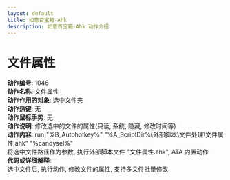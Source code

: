 ```yaml
---
layout: default
title: 如意百宝箱-Ahk
description: 如意百宝箱-Ahk 动作介绍
---
```

<link rel="stylesheet" href="../actions/css/atom-one-light.min.css">
<script src="../actions/js/highlight.min.js"></script>
<script>hljs.highlightAll();</script>

# [](#header-2) 文件属性
**动作编号**: 1046  
**动作名称**: 文件属性  
**动作作用的对象**: 选中文件夹  
**动作热键**: 无  
**动作鼠标手势**: 无  
**动作说明**: 修改选中的文件的属性(只读, 系统, 隐藏, 修改时间等)  
**动作内容**: run|"%B_Autohotkey%" "%A_ScriptDir%\外部脚本\文件处理\文件属性.ahk" "%candysel%"  
将选中文件路径作为参数, 执行外部脚本文件 "文件属性.ahk", ATA 内置动作  
**代码或详细解释**:  
选中文件后, 执行动作, 修改文件的属性, 支持多文件批量修改.  